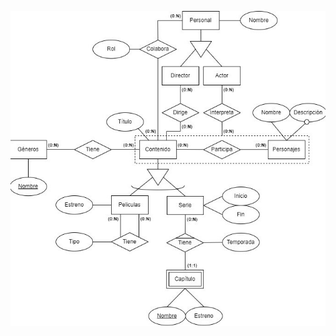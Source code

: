 ![Modelo entidad relación](https://github.com/Hec7or-Uni/bbdd-pr-2/blob/main/assets/entidadRelacion.jpg)
